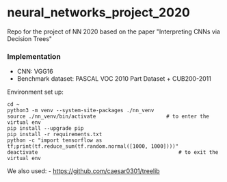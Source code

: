 # neural_networks_project_2020

Repo for the project of NN 2020 based on the paper "Interpreting CNNs via Decision Trees"

### Implementation

- CNN: VGG16
- Benchmark dataset: PASCAL VOC 2010 Part Dataset + CUB200-2011

Environment set up:
```
cd ~
python3 -m venv --system-site-packages ./nn_venv
source ./nn_venv/bin/activate                       # to enter the virtual env
pip install --upgrade pip
pip install -r requirements.txt
python -c "import tensorflow as tf;print(tf.reduce_sum(tf.random.normal([1000, 1000])))"
deactivate                                              # to exit the virtual env
```

We also used:
    - https://github.com/caesar0301/treelib